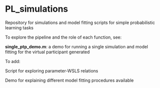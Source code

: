 # PL_simulations

Repository for simulations and model fitting scripts for simple probabilistic learning tasks

To explore the pipeline and the role of each function, see:

**single_ptp_demo.m**: a demo for running a single simulation and model fitting for the virtual participant generated



To add:

Script for exploring parameter-WSLS relations

Demo for explaining different model fitting procedures available
